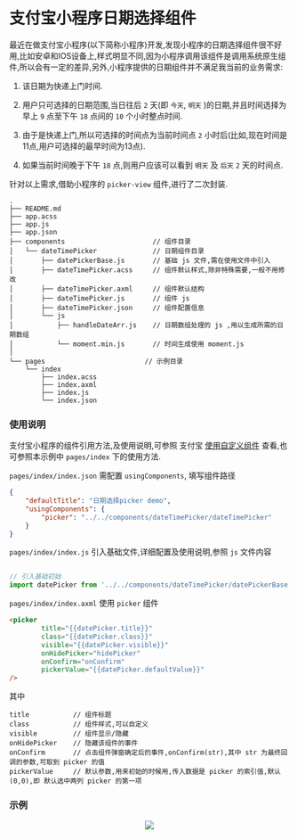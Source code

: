 # 支付宝小程序日期选择组件

最近在做支付宝小程序(以下简称小程序)开发,发现小程序的日期选择组件很不好用,比如安卓和IOS设备上,样式明显不同,因为小程序调用该组件是调用系统原生组件,所以会有一定的差异,另外,小程序提供的日期组件并不满足我当前的业务需求:


1. 该日期为快递上门时间.

2. 用户只可选择的日期范围,当日往后 `2` 天(即 `今天`, `明天` )的日期,并且时间选择为早上 `9` 点至下午 `18` 点间的 `10` 个小时整点时间.

3. 由于是快递上门,所以可选择的时间点为当前时间点 `2` 小时后(比如,现在时间是11点,用户可选择的最早时间为13点).

4. 如果当前时间晚于下午 `18` 点,则用户应该可以看到 `明天` 及 `后天` `2` 天的时间点.


针对以上需求,借助小程序的 `picker-view` 组件,进行了二次封装.

```
.
├── README.md
├── app.acss
├── app.js
├── app.json
├── components                      // 组件目录
│   └── dateTimePicker              // 日期组件目录
│       ├── datePickerBase.js       // 基础 js 文件,需在使用文件中引入
│       ├── dateTimePicker.acss     // 组件默认样式,除非特殊需要,一般不用修改
│       ├── dateTimePicker.axml     // 组件默认结构
│       ├── dateTimePicker.js       // 组件 js 
│       ├── dateTimePicker.json     // 组件配置信息
│       └── js
│           ├── handleDateArr.js    // 日期数组处理的 js ,用以生成所需的日期数组
│           └── moment.min.js       // 时间生成使用 moment.js
│
└── pages                         // 示例目录
    └── index
        ├── index.acss
        ├── index.axml
        ├── index.js
        └── index.json

```

### 使用说明

支付宝小程序的组件引用方法,及使用说明,可参照 支付宝 [使用自定义组件](https://docs.alipay.com/mini/framework/use-custom-component) 查看,也可参照本示例中 `pages/index` 下的使用方法.


`pages/index/index.json` 需配置 `usingComponents`, 填写组件路径

```json
{
    "defaultTitle": "日期选择picker demo",
    "usingComponents": {
        "picker": "../../components/dateTimePicker/dateTimePicker"
    }
}
```

`pages/index/index.js` 引入基础文件,详细配置及使用说明,参照 `js` 文件内容

```js

// 引入基础初始
import datePicker from '../../components/dateTimePicker/datePickerBase'

```

`pages/index/index.axml` 使用 `picker` 组件

```html
<picker
        title="{{datePicker.title}}"
        class="{{datePicker.class}}"
        visible="{{datePicker.visible}}"
        onHidePicker="hidePicker"
        onConfirm="onConfirm"
        pickerValue="{{datePicker.defaultValue}}"
/>
```

其中


```
title           // 组件标题
class           // 组件样式,可以自定义
visible         // 组件显示/隐藏
onHidePicker    // 隐藏该组件的事件
onConfirm       // 点击组件弹窗确定后的事件,onConfirm(str),其中 str 为最终回调的参数,可取到 picker 的值
pickerValue     // 默认参数,用来初始的时候用,传入数据是 picker 的索引值,默认(0,0),即 默认选中两列 picker 的第一项
```

### 示例

<p align="center"><img src="http://oyqiss57j.bkt.clouddn.com/demo.gif" /></p
